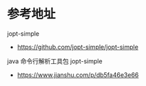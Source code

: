 # 参考地址
jopt-simple
- https://github.com/jopt-simple/jopt-simple

java 命令行解析工具包 jopt-simple
- https://www.jianshu.com/p/db5fa46e3e66

